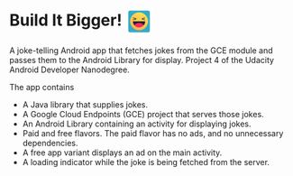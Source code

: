 # Build It Bigger! <div style="display:inline;"> <img style="vertical-align:middle" src="/app/src/main/res/mipmap-mdpi/ic_launcher.png"/>
</div>


A joke-telling Android app that fetches jokes from the GCE module and passes them to the Android Library for display. Project 4 of the Udacity Android Developer Nanodegree.

The app contains
* A Java library that supplies jokes. 
* A Google Cloud Endpoints (GCE) project that serves those jokes.
* An Android Library containing an activity for displaying jokes.
* Paid and free flavors. The paid flavor has no ads, and no unnecessary dependencies.
* A free app variant displays an ad on the main activity.
* A loading indicator while the joke is being fetched from the server.
